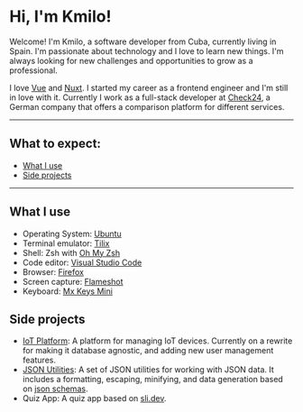 <!-- omit in toc -->
# Hi, I'm Kmilo!

Welcome! I'm Kmilo, a software developer from Cuba, currently living in Spain. I'm passionate about technology and I love to learn new things. I'm always looking for new challenges and opportunities to grow as a professional.

I love [Vue](https://vuejs.org) and [Nuxt](https://nuxtjs.org). I started my career as a frontend engineer and I'm still in love with it. Currently I work as a full-stack developer at [Check24](https://www.check24.es/), a German company that offers a comparison platform for different services.

---
<!-- omit in toc -->
## What to expect: 

- [What I use](#what-i-use)
- [Side projects](#side-projects)

---

## What I use

- Operating System: [Ubuntu](https://ubuntu.com/)
- Terminal emulator: [Tilix](https://gnunn1.github.io/tilix-web/)
- Shell: Zsh with [Oh My Zsh](https://ohmyz.sh/)
- Code editor: [Visual Studio Code](https://code.visualstudio.com/)
- Browser: [Firefox](https://www.mozilla.org/en-US/firefox/new/)
- Screen capture: [Flameshot](https://flameshot.org/)
- Keyboard: [Mx Keys Mini](https://www.logitech.com/en-us/products/keyboards/mx-keys-mini.920-010475.html)

## Side projects

- [IoT Platform](https://github.com/kmilogp8496/iot-platform): A platform for managing IoT devices. Currently on a rewrite for making it database agnostic, and adding new user management features.
- [JSON Utilities](https://json.kmilo.dev/): A set of JSON utilities for working with JSON data. It includes a formatting, escaping, minifying, and data generation based on [json schemas](https://json-schema.org/).
- Quiz App: A quiz app based on [sli.dev](https://sli.dev).
